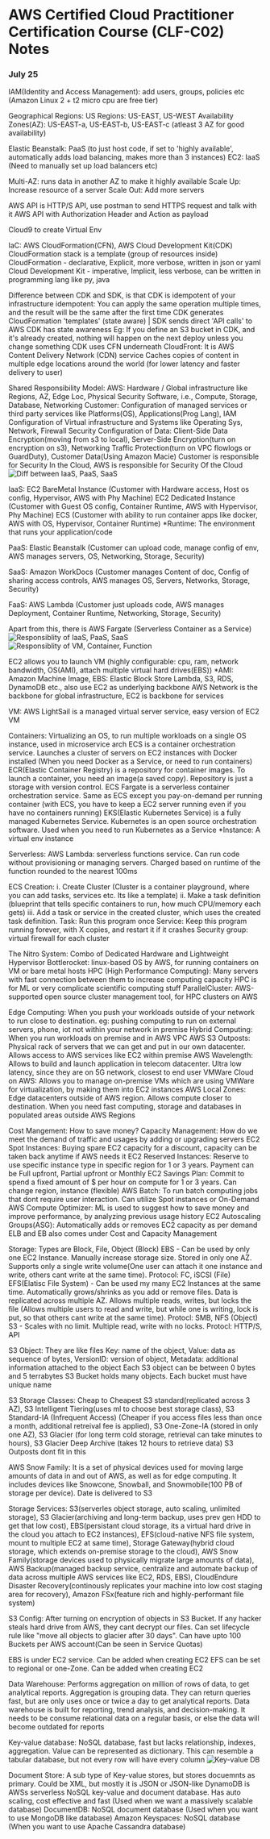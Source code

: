 # AWS Certified Cloud Practitioner Certification Course (CLF-C02) Notes
### July 25

IAM(Identity and Access Management): add users, groups, policies etc (Amazon Linux 2 + t2 micro cpu are free tier)

Geographical Regions: US
Regions: US-EAST, US-WEST
Availability Zones(AZ): US-EAST-a, US-EAST-b, US-EAST-c (atleast 3 AZ for good availability)

Elastic Beanstalk: PaaS (to just host code, if set to 'highly available', automatically adds load balancing, makes more than 3 instances)
EC2: IaaS (Need to manually set up load balancers etc)

Multi-AZ: runs data in another AZ to make it highly available
Scale Up: Increase resource of a server
Scale Out: Add more servers

AWS API is HTTP/S API, use postman to send HTTPS request and talk with it
AWS API with Authorization Header and Action as payload

Cloud9 to create Virtual Env

IaC: AWS CloudFormation(CFN), AWS Cloud Development Kit(CDK)
CloudFormation stack is a template (group of resources inside)
CloudFormation - declarative, Explicit, more verbose, written in json or yaml
Cloud Development Kit - imperative, Implicit, less verbose, can be written in programming lang like py, java

Difference between CDK and SDK, is that CDK is idempotent of your infrastructure
idempotent: You can apply the same operation multiple times, and the result will be the same after the first time
CDK generates CloudFormation 'templates' (state aware) | SDK sends direct 'API calls' to AWS
CDK has state awareness
Eg: If you define an S3 bucket in CDK, and it's already created, nothing will happen on the next deploy unless you
change something
CDK uses CFN underneath
CloudFront: It is AWS Content Delivery Network (CDN) service
Caches copies of content in multiple edge locations around the world (for lower latency and faster delivery to user)

Shared Responsibility Model:
AWS: Hardware / Global infrastructure like Regions, AZ, Edge Loc, Physical Security
     Software, i.e., Compute, Storage, Database, Networking
Customer: Configuration of managed services or third party services like Platforms(OS), Applications(Prog Lang), IAM
Configuration of Virtual infrastructure and Systems like Operating Sys, Network, Firewall
Security Configuration of Data: Client-Side Data Encryption(moving from s3 to local),
Server-Side Encryption(turn on encryption on s3), Networking Traffic Protection(turn on VPC flowlogs or GuardDuty),
Customer Data(Using Amazon Macie)
Customer is responsible for Security In the Cloud, AWS is responsible for Security Of the Cloud
![Diff between IaaS, PaaS, SaaS](image-1.png)

IaaS: EC2 BareMetal Instance (Customer with Hardware access, Host os config, Hypervisor, AWS with Phy Machine)
EC2 Dedicated Instance (Customer with Guest OS config, Container Runtime, AWS with Hypervisor, Phy Machine)
ECS (Customer with ability to run container apps like docker, AWS with OS, Hypervisor, Container Runtime)
*Runtime: The environment that runs your application/code

PaaS: Elastic Beanstalk (Customer can upload code, manage config of env, AWS manages servers, OS, Networking, Storage, Security)

SaaS: Amazon WorkDocs (Customer manages Content of doc, Config of sharing access controls, AWS manages OS, Servers, Networks, Storage, Security)

FaaS: AWS Lambda (Customer just uploads code, AWS manages Deployment, Container Runtime, Networking, Storage, Security)

Apart from this, there is AWS Fargate (Serverless Container as a Service)
![Responsiblity of IaaS, PaaS, SaaS](image-2.png)
![Responsiblity of VM, Container, Function](image.png)

EC2 allows you to launch VM (highly configurable: cpu, ram, network bandwidth, OS(AMI), attach multiple virtual hard drives(EBS))
*AMI: Amazon Machine Image, EBS: Elastic Block Store
Lambda, S3, RDS, DynamoDB etc., also use EC2 as underlying backbone
AWS Network is the backbone for global infrastructure, EC2 is backbone for services

VM: AWS LightSail is a managed virtual server service, easy version of EC2 VM

Containers: Virtualizing an OS, to run multiple workloads on a single OS instance, used in microservice arch
ECS is a container orchestration service. Launches a cluster of servers on EC2 instances with Docker installed (When you need Docker as a Service, or need to run containers)
ECR(Elastic Container Registry) is a repository for container images. To launch a container, you need an image(a saved copy). Repository is just a storage with version control.
ECS Fargate is a serverless container orchestration service. Same as ECS except you pay-on-demand per running container (with ECS, you have to keep a EC2 server running even if you have no containers running)
EKS(Elastic Kubernetes Service) is a fully managed Kubernetes Service. Kubernetes is an open source orchestration software. Used when you need to run Kubernetes as a Service
*Instance: A virtual env instance

Serverless: AWS Lambda: serverless functions service. Can run code without provisioning or managing servers. Charged based on runtime of the function rounded to the nearest 100ms

ECS Creation:
i. Create Cluster (Cluster is a container playground, where you can add tasks, services etc. Its like a template)
ii. Make a task definition (blueprint  that tells specific containers to run, how much CPU/memory each gets)
iii. Add a task or service in the created cluster, which uses the created task definition.
Task: Run this program once
Service: Keep this program running forever, with X copies, and restart it if it crashes
Security group: virtual firewall for each cluster

The Nitro System: Combo of Dedicated Hardware and Lightweight Hypervisor
Bottlerocket: linux-based OS by AWS, for running containers on VM or bare metal hosts
HPC (High Performance Computing): Many servers with fast connection between them to increase computing capacity
HPC is for ML or very complicate scientific computing stuff
ParallelCluster: AWS-supported open source cluster management tool, for HPC clusters on AWS

Edge Computing: When you push your workloads outside of your network to run close to destination. eg: pushing computing to run on external servers, phone, iot not within your network in premise
Hybrid Computing: When you run workloads on premise and in AWS VPC
AWS S3 Outposts: Physical rack of servers that we can get and put in our own datacenter. Allows access to AWS services like EC2 within premise
AWS Wavelength: Allows to build and launch application in telecom datacenter. Ultra low latency, since they are on 5G network, closest to end user
VMWare Cloud on AWS: Allows you to manage on-premise VMs which are using VMWare for virtualization, by making them into EC2 instances
AWS Local Zones: Edge datacenters outside of AWS region. Allows compute closer to destination. When you need fast computing, storage and databases in populated areas outside AWS Regions

Cost Mangement: How to save money?
Capacity Management: How do we meet the demand of traffic and usages by adding or upgrading servers
EC2 Spot Instances: Buying spare EC2 capacity for a discount, capacity can be taken back anytime if AWS needs it
EC2 Reserved Instances: Reserve to use specific instance type in specific region for 1 or 3 years. Payment can be Full upfront, Partial upfront or Monthly
EC2 Savings Plan: Commit to spend a fixed amount of $ per hour on compute for 1 or 3 years. Can change region, instance (flexible)
AWS Batch: To run batch computing jobs that dont require user interaction. Can utilize Spot instances or On-Demand
AWS Compute Optimizer: ML is used to suggest how to save money and improve performance, by analyzing previous usage history
EC2 Autoscaling Groups(ASG): Automatically adds or removes EC2 capacity as per demand
ELB and EB also comes under Cost and Capacity Management

Storage: Types are Block, File, Object
(Block) EBS - Can be used by only one EC2 Instance. Manually increase storage size. Stored in only one AZ. Supports only a single write volume(One user can attach it one instance and write, others cant write at the same time). Protocol: FC, iSCSI
(File) EFS(Elatisc File System) - Can be used my many EC2 Instances at the same time. Automatically grows/shrinks as you add or remove files. Data is replicated across multiple AZ. Allows multiple reads, writes, but locks the file (Allows multiple users to read and write, but while one is writing, lock is put, so that others cant write at the same time). Protocl: SMB, NFS
(Object) S3 - Scales with no limit. Multiple read, write with no locks. Protocl: HTTP/S, API

S3 Object: They are like files
Key: name of the object, Value: data as sequence of bytes, VersionID: version of object, Metadata: additional information attached to the object
Each S3 object can be between 0 bytes and 5 terrabytes
S3 Bucket holds many objects. Each bucket must have unique name

S3 Storage Classes: Cheap to Cheapest
S3 standard(replicated across 3 AZ), S3 Intelligent Tiering(uses ml to choose best storage class), S3 Standard-IA (Infrequent Access) (Cheaper if you access files less than once a month, additional retreival fee is applied), S3 One-Zone-IA (stored in only one AZ), S3 Glacier (for long term cold storage, retrieval can take minutes to hours), S3 Glacier Deep Archive (takes 12 hours to retrieve data)
S3 Outposts dont fit in this

AWS Snow Family: It is a set of physical devices used for moving large amounts of data in and out of AWS, as well as for edge computing. It includes devices like Snowcone, Snowball, and Snowmobile(100 PB of storage per device). Date is delivered to S3

Storage Services: S3(serverles object storage, auto scaling, unlimited storage), S3 Glacier(archiving and long-term backup, uses prev gen HDD to get that low cost), EBS(persistant cloud storage, its a virtual hard drive in the cloud you attach to EC2 instances), EFS(cloud-native NFS file system, mount to multiple EC2 at same time), Storage Gateway(hybrid cloud storage, which extends on-premise storage to the cloud), AWS Snow Family(storage devices used to physically migrate large amounts of data), AWS Backup(managed backup service, centralize and automate backup of data across multiple AWS services like EC2, RDS, EBS), CloudEndure Disaster Recovery(continously replicates your machine into low cost staging area for recovery), Amazon FSx(feature rich and highly-performant file system)

S3 Config: After turning on encryption of objects in S3 Bucket. If any hacker steals hard drive from AWS, they cant decrypt our files. Can set lifecycle rule like "move all objects to glacier after 30 days". Can have upto 100 Buckets per AWS account(Can be seen in Service Quotas)

EBS is under EC2 service. Can be added when creating EC2
EFS can be set to regional or one-Zone. Can be added when creating EC2

Data Warehouse: Performs aggregation on million of rows of data, to get analytical reports. Aggregation is grouping data. They can return queries fast, but are only uses once or twice a day to get analytical reports. Data warehouse is built for reporting, trend analysis, and decision-making. It needs to be consume relational data on a regular basis, or else the data will become outdated for reports

Key-value database: NoSQL database, fast but lacks relationship, indexes, aggregation. Value can be represented as dictionary. This can resemble a tabular database, but not every row will have every column
![Key-value DB](image-3.png)

Document Store: A sub type of Key-value stores, but stores docuemnts as primary. Could be XML, but mostly it is JSON or JSON-like
DynamoDB is AWSs serverless NoSQL key-value and document database. Has auto scaling, cost effective and fast (Used when we want a massively scalable database)
DocumentDB: NoSQL document database (Used when you want to use MongoDB like database)
Amazon Keyspaces: NoSQL database (When you want to use Apache Cassandra database)

